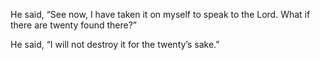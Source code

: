 He said, “See now, I have taken it on myself to speak to the Lord. What if there are twenty found there?”

He said, “I will not destroy it for the twenty’s sake.”